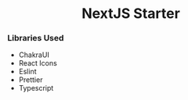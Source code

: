 <h1 align="center">NextJS Starter</h1>

### Libraries Used

- ChakraUI
- React Icons
- Eslint
- Prettier
- Typescript

